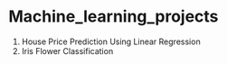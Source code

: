 # Machine_learning_projects
1. House Price Prediction Using Linear Regression
2. Iris Flower Classification

